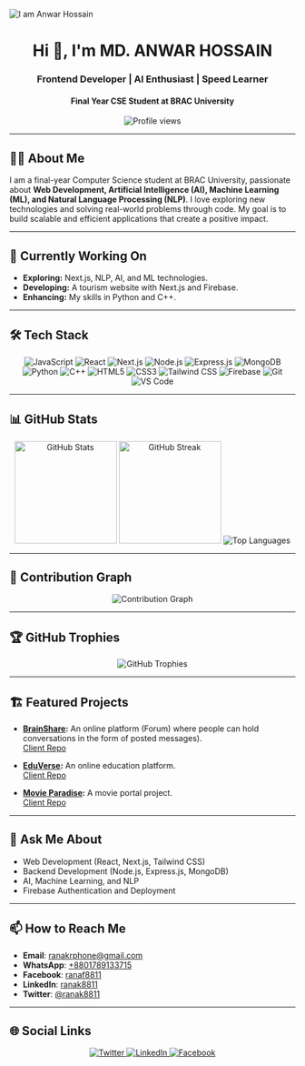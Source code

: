 ![I am Anwar Hossain](https://i.ibb.co.com/tPzVVBN/github.gif)

<h1 align="center">Hi 👋, I'm MD. ANWAR HOSSAIN</h1>
<h3 align="center">Frontend Developer | AI Enthusiast | Speed Learner</h3>
<h4 align="center">Final Year CSE Student at BRAC University</h4>

<p align="center">
  <img src="https://komarev.com/ghpvc/?username=ranak8811&color=red" alt="Profile views" />
</p>

---

## 👨‍💻 About Me

I am a final-year Computer Science student at BRAC University, passionate about **Web Development, Artificial Intelligence (AI), Machine Learning (ML), and Natural Language Processing (NLP)**. I love exploring new technologies and solving real-world problems through code. My goal is to build scalable and efficient applications that create a positive impact.

---

## 🚀 Currently Working On

- **Exploring:** Next.js, NLP, AI, and ML technologies.
- **Developing:** A tourism website with Next.js and Firebase.
- **Enhancing:** My skills in Python and C++.

---

## 🛠 Tech Stack

<div align="center">
  <img src="https://img.shields.io/badge/Javascript-F0DB4F?style=for-the-badge&labelColor=black&logo=javascript&logoColor=F0DB4F" alt="JavaScript" />
  <img src="https://img.shields.io/badge/React-61DBFB?style=for-the-badge&labelColor=black&logo=react&logoColor=61DBFB" alt="React" />
  <img src="https://img.shields.io/badge/Next.js-000000?style=for-the-badge&logo=next.js&logoColor=white" alt="Next.js" />
  <img src="https://img.shields.io/badge/Node.js-3C873A?style=for-the-badge&labelColor=black&logo=node.js&logoColor=3C873A" alt="Node.js" />
  <img src="https://img.shields.io/badge/Express.js-000000?style=for-the-badge&logo=express&logoColor=white" alt="Express.js" />
  <img src="https://img.shields.io/badge/MongoDB-4EA94B?style=for-the-badge&logo=mongodb&logoColor=white" alt="MongoDB" />
  <img src="https://img.shields.io/badge/Python-3776AB?style=for-the-badge&logo=python&logoColor=FFD43B" alt="Python" />
  <img src="https://img.shields.io/badge/C++-00599C?style=for-the-badge&logo=c%2B%2B&logoColor=white" alt="C++" />
  <img src="https://img.shields.io/badge/HTML5-E34F26?style=for-the-badge&logo=html5&logoColor=white" alt="HTML5" />
  <img src="https://img.shields.io/badge/CSS3-1572B6?style=for-the-badge&logo=css3&logoColor=white" alt="CSS3" />
  <img src="https://img.shields.io/badge/Tailwind_CSS-06B6D4?style=for-the-badge&logo=tailwindcss&logoColor=white" alt="Tailwind CSS" />
  <img src="https://img.shields.io/badge/Firebase-FFCA28?style=for-the-badge&logo=firebase&logoColor=white" alt="Firebase" />
  <img src="https://img.shields.io/badge/Git-F05032?style=for-the-badge&logo=git&logoColor=white" alt="Git" />
  <img src="https://img.shields.io/badge/VSCode-0078D7?style=for-the-badge&logo=visual-studio-code&logoColor=white" alt="VS Code" />
</div>

---

## 📊 GitHub Stats

<div align="center">
  <img height="180em" src="https://github-readme-stats.vercel.app/api?username=ranak8811&show_icons=true&theme=radical&count_private=true&include_all_commits=true" alt="GitHub Stats" />
  <img height="180em" src="https://github-readme-streak-stats.herokuapp.com/?user=ranak8811&theme=radical" alt="GitHub Streak" />
  <img src="https://github-readme-stats.vercel.app/api/top-langs/?username=ranak8811&layout=compact&theme=radical" alt="Top Languages" />
</div>

---

## 🌟 Contribution Graph

<p align="center">
  <img src="https://github-readme-activity-graph.vercel.app/graph?username=ranak8811&theme=redical" alt="Contribution Graph" />
</p>

---

## 🏆 GitHub Trophies

<div align="center">
  <img src="https://github-profile-trophy.vercel.app/?username=ranak8811&theme=radical&margin-w=15&row=2&column=4" alt="GitHub Trophies" />
</div>

---

## 🏗 Featured Projects


- **[BrainShare](https://brainshare-a-12.web.app/):** An online platform (Forum) where people can hold conversations in the form of posted messages).  
  [Client Repo](https://github.com/ranak8811/BrainShare-Client)

- **[EduVerse](https://eduverse-ph-a-11.web.app/):** An online education platform.  
  [Client Repo](https://github.com/ranak8811/PH_B-10_A-11-EduVerse-Client)
  
- **[Movie Paradise](https://movie-portal-b3ddf.web.app/):** A movie portal project.  
  [Client Repo](https://github.com/ranak8811/PH-Movie-Paradise-Client--B-10_A-10)

---

## 💬 Ask Me About

- Web Development (React, Next.js, Tailwind CSS)
- Backend Development (Node.js, Express.js, MongoDB)
- AI, Machine Learning, and NLP
- Firebase Authentication and Deployment

---

## 📫 How to Reach Me

- **Email**: [ranakrphone@gmail.com](mailto:ranakrphone@gmail.com)
- **WhatsApp**: [+8801789133715](https://wa.me/8801789133715)
- **Facebook**: [ranaf8811](https://www.facebook.com/ranaf8811)
- **LinkedIn**: [ranak8811](https://www.linkedin.com/in/ranak8811)
- **Twitter**: [@ranak8811](https://x.com/ranak8811)

---

## 🌐 Social Links

<div align="center">
  <a href="https://x.com/ranak8811" target="_blank">
    <img src="https://img.shields.io/badge/twitter-%2300acee.svg?&style=for-the-badge&logo=twitter&logoColor=white" alt="Twitter" />
  </a>
  <a href="https://www.linkedin.com/in/ranak8811/" target="_blank">
    <img src="https://img.shields.io/badge/linkedin-%231E77B5.svg?&style=for-the-badge&logo=linkedin&logoColor=white" alt="LinkedIn" />
  </a>
  <a href="https://www.facebook.com/ranaf8811" target="_blank">
    <img src="https://img.shields.io/badge/facebook-%232E87FB.svg?&style=for-the-badge&logo=facebook&logoColor=white" alt="Facebook" />
  </a>
</div>
